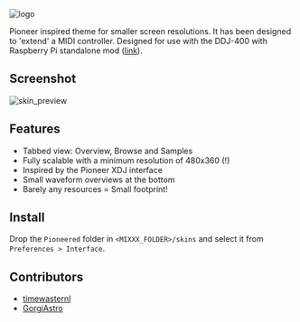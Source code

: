 ![logo](https://github.com/timewasternl/Pioneered/blob/master/images/pioneered_logo.png?raw=true)

Pioneer inspired theme for smaller screen resolutions. It has been designed to 'extend' a MIDI controller.
Designed for use with the DDJ-400 with Raspberry Pi standalone mod ([link](https://www.youtube.com/watch?v=kyrJW7Vaf68)).

## Screenshot
![skin_preview](https://github.com/timewasternl/Pioneered/blob/master/skin_preview.png?raw=true)

## Features
* Tabbed view: Overview, Browse and Samples
* Fully scalable with a minimum resolution of 480x360 (!)
* Inspired by the Pioneer XDJ interface
* Small waveform overviews at the bottom
* Barely any resources = Small footprint!

## Install
Drop the `Pioneered` folder in `<MIXXX_FOLDER>/skins` and select it from `Preferences > Interface`.

## Contributors
* [timewasternl](https://github.com/timewasternl)
* [GorgiAstro](https://github.com/GorgiAstro)
